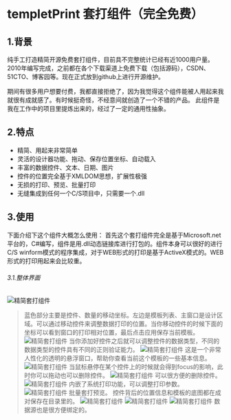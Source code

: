 # templetPrint 套打组件（完全免费）
## 1.背景

纯手工打造精简开源免费套打组件，目前具不完整统计已经有近1000用户量。
2010年编写完成，之前都在各个下载渠道上免费下载（包括源码），CSDN、51CTO、博客园等。现在正式放到github上进行开源维护。

期间有很多用户想要付费，我都直接拒绝了，因为我觉得这个组件能被人用起来我就很有成就感了。有时候挺奇怪，不经意间就创造了一个不错的产品。
此组件是我在工作中的项目里提炼出来的，经过了一定的通用性抽象。

## 2.特点
* 精简、用起来非常简单
* 灵活的设计器功能、拖动、保存位置坐标、自动载入
* 丰富的数据控件、文本、日期、图片
* 控件的位置完全基于XMLDOM思想，扩展性极强
* 无损的打印、预览、批量打印
* 无缝集成到任何一个C/S项目中，只需要一个.dll

## 3.使用
下面介绍下这个组件大概怎么使用：
首先这个套打组件完全是基于Microsoft.net 平台的，C#编写，组件是用.dll动态链接库进行打包的。组件本身可以很好的进行C/S winform模式的程序集成，对于WEB形式的打印是基于ActiveX模式的。WEB形式的打印用起来会比较重。

###### 3.1.整体界面
![精简套打组件](https://raw.githubusercontent.com/Plen-wang/blogsImage/master/githubimages/templeprint/1.png)
>蓝色部分主要是控件、数量的移动坐标。左边是模板列表、主窗口是设计区域。可以通过移动控件来调整数据打印的位置。当你移动控件的时候下面的坐标可以看到窗口的打印相对位置，最后点击应用保存当前模板。
![精简套打组件](https://raw.githubusercontent.com/Plen-wang/blogsImage/master/githubimages/templeprint/2.png)
>当你添加好控件之后就可以调整控件的数据类型，不同的数据类型的控件具有不同的正则验证能力。
![精简套打组件](https://raw.githubusercontent.com/Plen-wang/blogsImage/master/githubimages/templeprint/3.png)
>这是一个非常人性化的透明的悬浮窗口，帮助你查看当前这个模板的一些基本信息。
![精简套打组件](https://raw.githubusercontent.com/Plen-wang/blogsImage/master/githubimages/templeprint/4.png)
>当鼠标悬停在某个控件上的时候就会得到focus的影响，此时你可以拖动也可以删除控件。
![精简套打组件](https://raw.githubusercontent.com/Plen-wang/blogsImage/master/githubimages/templeprint/5.png)
可以很方便的删除控件。
![精简套打组件](https://raw.githubusercontent.com/Plen-wang/blogsImage/master/githubimages/templeprint/6.png)
>内嵌了系统打印功能，可以调整打印参数。
![精简套打组件](https://raw.githubusercontent.com/Plen-wang/blogsImage/master/githubimages/templeprint/7.png)
>批量套打预览。
控件背后的位置信息和模板的底图都在成对保存在目录里的。
![精简套打组件](https://raw.githubusercontent.com/Plen-wang/blogsImage/master/githubimages/templeprint/8.png)
![精简套打组件](https://raw.githubusercontent.com/Plen-wang/blogsImage/master/githubimages/templeprint/9.png)
![精简套打组件](https://raw.githubusercontent.com/Plen-wang/blogsImage/master/githubimages/templeprint/10.png)
>数据源也是很方便绑定的。


